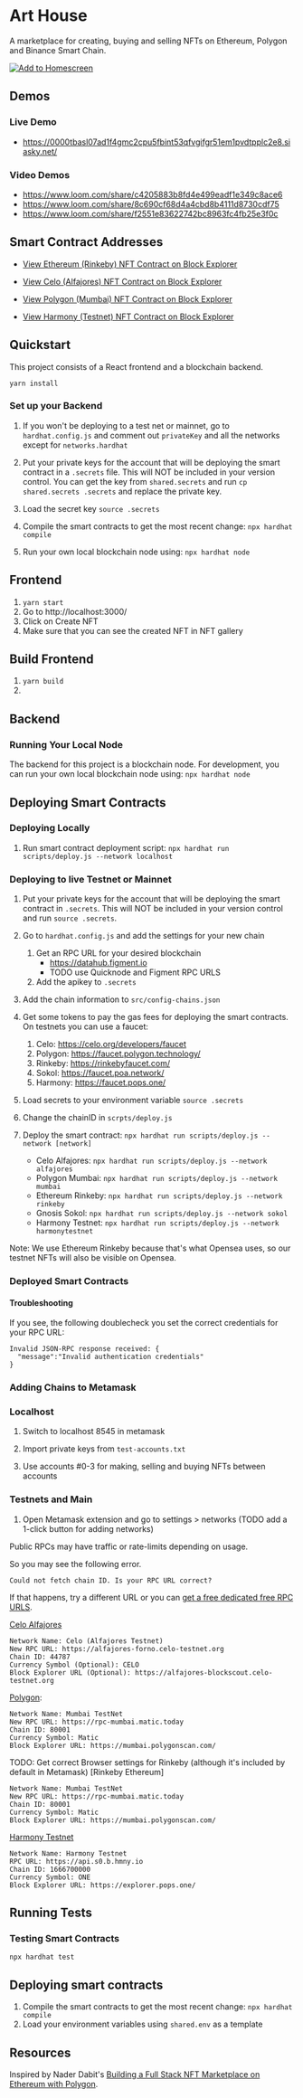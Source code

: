 # Art House

A marketplace for creating, buying and selling NFTs on Ethereum, Polygon and Binance Smart Chain.

[![Add to Homescreen](https://img.shields.io/badge/Skynet-Add%20To%20Homescreen-00c65e?logo=skynet&labelColor=0d0d0d)](https://homescreen.hns.siasky.net/#/skylink/AAAQ_qHouOtCY7xyiqCMPLwmNcbVSbTfx47t2BcQ44QgaA)

## Demos

### Live Demo
- https://0000tbasl07ad1f4gmc2cpu5fbint53qfvgifgr51em1pvdtpplc2e8.siasky.net/

### Video Demos
- https://www.loom.com/share/c4205883b8fd4e499eadf1e349c8ace6
- https://www.loom.com/share/8c690cf68d4a4cbd8b4111d8730cdf75
- https://www.loom.com/share/f2551e83622742bc8963fc4fb25e3f0c

## Smart Contract Addresses

- [View  Ethereum (Rinkeby)  NFT Contract on Block Explorer](https://rinkeby.etherscan.io/token/0x544FEc06fdfB423606d1C705D3105867B8Ff8148)

- [View  Celo (Alfajores)  NFT Contract on Block Explorer](https://alfajores-blockscout.celo-testnet.org/token/0x5216962D1308AA3de2e89c969dacc1B2F798EaB5)
- [View  Polygon (Mumbai)  NFT Contract on Block Explorer](https://mumbai.polygonscan.com/token/0x5216962D1308AA3de2e89c969dacc1B2F798EaB5)

- [View Harmony (Testnet) NFT Contract on Block Explorer](https://explorer.pops.one/address/0x544FEc06fdfB423606d1C705D3105867B8Ff8148)
## Quickstart

This project consists of a React frontend and a blockchain backend.

`yarn install`
### Set up your Backend

1. If you won't be deploying to a test net or mainnet, go to `hardhat.config.js` and comment out `privateKey` and all the networks  except for `networks.hardhat`

1. Put your private keys for the account that will be deploying the smart contract in a `.secrets` file. This will NOT be included in your version control. You can get the key from `shared.secrets` and run `cp shared.secrets .secrets` and replace the private key.

1. Load the secret key `source .secrets`

1. Compile the smart contracts to get the most recent change: `npx hardhat compile`

1. Run your own local blockchain node using: `npx hardhat node`

## Frontend

1. `yarn start`
1. Go to http://localhost:3000/
1. Click on Create NFT
1. Make sure that you can see the created NFT in NFT gallery

## Build Frontend

1. `yarn build`
1. 

## Backend
### Running Your Local Node

The backend for this project is a blockchain node. For development, you can run your own local blockchain node using: `npx hardhat node`

## Deploying Smart Contracts

### Deploying Locally

1. Run smart contract deployment script: `npx hardhat run scripts/deploy.js --network localhost`


### Deploying to live Testnet or Mainnet

1. Put your private keys for the account that will be deploying the smart contract in `.secrets`. This will NOT be included in your version control and run `source .secrets`.

1. Go to `hardhat.config.js` and add the settings for your new chain

    1. Get an RPC URL for your desired blockchain
        - https://datahub.figment.io
        - TODO use Quicknode and Figment RPC URLS
    1. Add the apikey to `.secrets`

1. Add the chain information to `src/config-chains.json`

1. Get some tokens to pay the gas fees for deploying the smart contracts. On testnets you can use a faucet:
    1. Celo: https://celo.org/developers/faucet
    1. Polygon: https://faucet.polygon.technology/
    1. Rinkeby: https://rinkebyfaucet.com/
    1. Sokol: https://faucet.poa.network/
    1. Harmony: https://faucet.pops.one/

1. Load secrets to your environment variable `source .secrets`

1. Change the chainID in `scrpts/deploy.js`

1. Deploy the smart contract: `npx hardhat run scripts/deploy.js --network [network]`
    - Celo Alfajores: `npx hardhat run scripts/deploy.js --network alfajores`
    - Polygon Mumbai: `npx hardhat run scripts/deploy.js --network mumbai`
    - Ethereum Rinkeby: `npx hardhat run scripts/deploy.js --network rinkeby`
    - Gnosis Sokol: `npx hardhat run scripts/deploy.js --network sokol`
    - Harmony Testnet: `npx hardhat run scripts/deploy.js --network harmonytestnet`

Note: We use Ethereum Rinkeby because that's what Opensea uses, so our testnet NFTs will also be visible on Opensea.

### Deployed Smart Contracts

#### Troubleshooting

If you see, the following doublecheck you set the correct credentials for your RPC URL:
```
Invalid JSON-RPC response received: {
  "message":"Invalid authentication credentials"
}
```
### Adding Chains to Metamask

### Localhost

1. Switch to localhost 8545 in metamask

1. Import private keys from `test-accounts.txt`

1. Use accounts #0-3 for making, selling and buying NFTs between accounts

### Testnets and Main

1. Open Metamask extension and go to settings > networks (TODO add a 1-click button for adding networks)

Public RPCs may have traffic or rate-limits depending on usage.

So you may see the following error.
```
Could not fetch chain ID. Is your RPC URL correct?
```

If that happens, try a different URL or you can [get a free dedicated free RPC URLS](https://docs.polygon.technology/docs/develop/network-details/network/).


[Celo Alfajores](https://docs.celo.org/getting-started/choosing-a-network)

```
Network Name: Celo (Alfajores Testnet)
New RPC URL: https://alfajores-forno.celo-testnet.org
Chain ID: 44787
Currency Symbol (Optional): CELO
Block Explorer URL (Optional): https://alfajores-blockscout.celo-testnet.org
```

[Polygon](https://docs.polygon.technology/docs/develop/network-details/network/):

```
Network Name: Mumbai TestNet
New RPC URL: https://rpc-mumbai.matic.today
Chain ID: 80001
Currency Symbol: Matic
Block Explorer URL: https://mumbai.polygonscan.com/
```

TODO: Get correct Browser settings for Rinkeby (although it's included by default in Metamask)
[Rinkeby Ethereum]
```
Network Name: Mumbai TestNet
New RPC URL: https://rpc-mumbai.matic.today
Chain ID: 80001
Currency Symbol: Matic
Block Explorer URL: https://mumbai.polygonscan.com/
```

[Harmony Testnet](https://docs.tranquil.finance/user-guides/how-to-use-the-testnet-app)

```
Network Name: Harmony Testnet
RPC URL: https://api.s0.b.hmny.io
Chain ID: 1666700000
Currency Symbol: ONE
Block Explorer URL: https://explorer.pops.one/
```

## Running Tests

###  Testing Smart Contracts

`npx hardhat test`
## Deploying smart contracts
1. Compile the smart contracts to get the most recent change: `npx hardhat compile`
1. Load your environment variables using `shared.env` as a template

## Resources

Inspired by Nader Dabit's [Building a Full Stack NFT Marketplace on Ethereum with Polygon](https://dev.to/dabit3/building-scalable-full-stack-apps-on-ethereum-with-polygon-2cfb).
